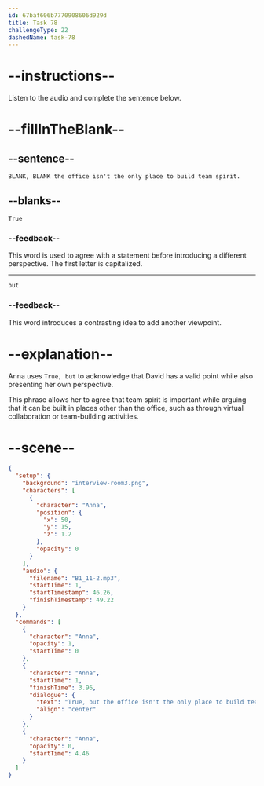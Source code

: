 ```yaml
---
id: 67baf606b7770908606d929d
title: Task 78
challengeType: 22
dashedName: task-78
---
```


<!-- (Audio) Anna: True, but the office isn't the only place to build team spirit. -->

# --instructions--

Listen to the audio and complete the sentence below.

# --fillInTheBlank--

## --sentence--

`BLANK, BLANK the office isn't the only place to build team spirit.`

## --blanks--

`True`

### --feedback--

This word is used to agree with a statement before introducing a different perspective. The first letter is capitalized.

---

`but`

### --feedback--

This word introduces a contrasting idea to add another viewpoint.

# --explanation--

Anna uses `True, but` to acknowledge that David has a valid point while also presenting her own perspective.

This phrase allows her to agree that team spirit is important while arguing that it can be built in places other than the office, such as through virtual collaboration or team-building activities.

# --scene--

```json
{
  "setup": {
    "background": "interview-room3.png",
    "characters": [
      {
        "character": "Anna",
        "position": {
          "x": 50,
          "y": 15,
          "z": 1.2
        },
        "opacity": 0
      }
    ],
    "audio": {
      "filename": "B1_11-2.mp3",
      "startTime": 1,
      "startTimestamp": 46.26,
      "finishTimestamp": 49.22
    }
  },
  "commands": [
    {
      "character": "Anna",
      "opacity": 1,
      "startTime": 0
    },
    {
      "character": "Anna",
      "startTime": 1,
      "finishTime": 3.96,
      "dialogue": {
        "text": "True, but the office isn't the only place to build team spirit.",
        "align": "center"
      }
    },
    {
      "character": "Anna",
      "opacity": 0,
      "startTime": 4.46
    }
  ]
}
```
